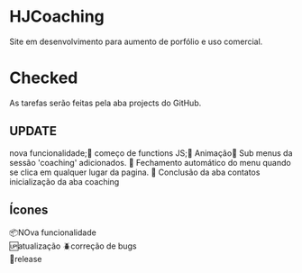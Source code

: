 # HJCoaching
Site em desenvolvimento para aumento de porfólio e uso comercial.

# Checked
As tarefas serão feitas pela aba projects do GitHub.

## UPDATE

nova funcionalidade;:checkered_flag:
começo de functions JS;:checkered_flag:
Animação:checkered_flag:
Sub menus da sessão 'coaching' adicionados. :checkered_flag:
Fechamento automático do menu quando se clica em qualquer lugar da pagina. :checkered_flag:
Conclusão da aba contatos
inicialização da aba coaching


## Ícones
:package:NOva funcionalidade    
:up:atualização
:beetle:correção de bugs    
:checkered_flag:release